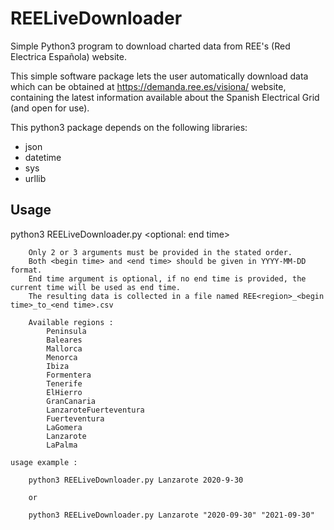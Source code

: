 # REELiveDownloader
Simple Python3 program to download charted data from REE's (Red Electrica Española) website.

This simple software package lets the user automatically download data which can be obtained at https://demanda.ree.es/visiona/ website, containing the latest information available about the Spanish Electrical Grid (and open for use).

This python3 package depends on the following libraries:

- json
- datetime
- sys
- urllib

## Usage

python3 REELiveDownloader.py <region> <begin time> <optional: end time>
	
		Only 2 or 3 arguments must be provided in the stated order.
		Both <begin time> and <end time> should be given in YYYY-MM-DD format.
		End time argument is optional, if no end time is provided, the current time will be used as end time.
		The resulting data is collected in a file named REE<region>_<begin time>_to_<end time>.csv
	
		Available regions :
			Peninsula
			Baleares
			Mallorca
			Menorca
			Ibiza
			Formentera
			Tenerife
			ElHierro
			GranCanaria
			LanzaroteFuerteventura
			Fuerteventura
			LaGomera
			Lanzarote
			LaPalma
			
	usage example : 
		
		python3 REELiveDownloader.py Lanzarote 2020-9-30
		
		or
		
		python3 REELiveDownloader.py Lanzarote "2020-09-30" "2021-09-30"
